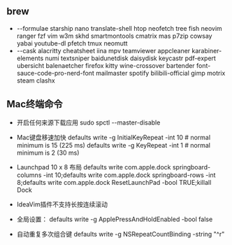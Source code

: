 ## brew
* --formulae
starship nano translate-shell htop neofetch tree fish neovim ranger fzf vim w3m skhd smartmontools cmatrix mas p7zip cowsay yabai youtube-dl pfetch tmux neomutt
* --cask
alacritty cheatsheet iina mpv teamviewer appcleaner karabiner-elements numi textsniper baidunetdisk daisydisk keycastr pdf-expert ubersicht balenaetcher firefox kitty wine-crossover bartender font-sauce-code-pro-nerd-font mailmaster spotify bilibili-official gimp motrix steam clashx

## Mac终端命令
* 开启任何来源下载应用
sudo spctl --master-disable

* Mac键盘移速加快
defaults write -g InitialKeyRepeat -int 10 # normal minimum is 15 (225 ms)
defaults write -g KeyRepeat -int 1 # normal minimum is 2 (30 ms)

* Launchpad 10 x 8 布局
defaults write com.apple.dock springboard-columns -int 10;defaults write com.apple.dock springboard-rows -int 8;defaults write com.apple.dock ResetLaunchPad -bool TRUE;killall Dock

* IdeaVim插件不支持长按连续滚动
* 全局设置：
defaults write -g ApplePressAndHoldEnabled -bool false

* 自动重复多次组合键
defaults write -g NSRepeatCountBinding -string "^r"
